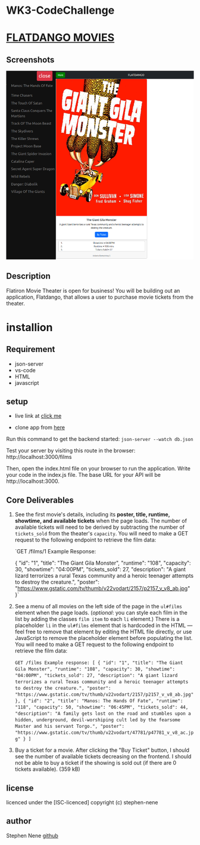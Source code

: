 # WK3-CodeChallenge
# <u>FLATDANGO MOVIES</U>

## Screenshots
![flatdango](./img/flatdango.png)
## Description
Flatiron Movie Theater is open for business! You will be building out an application, Flatdango, that allows a user to purchase movie tickets from the theater.

# installion
## Requirement
* json-server
* vs-code
* HTML
* javascript


## setup

* live link at [click me](https://stephen-nene.github.io/WK3-CodeChallenge/)

* clone app from [here](https://github.com/stephen-nene/WK3-CodeChallenge)

Run this command to get the backend started:
 `json-server --watch db.json`

Test your server by visiting this route in the browser:
  http://localhost:3000/films

Then, open the index.html file on your browser to run the application.
Write your code in the index.js file. The base URL for your API will be
  http://localhost:3000.

## Core Deliverables
1. See the first movie's details, including its **poster, title, runtime,
   showtime, and available tickets** when the page loads. The number of
   available tickets will need to be derived by subtracting the number of
   `tickets_sold` from the theater's `capacity`. You will need to make a GET
   request to the following endpoint to retrieve the film data:

   `GET /films/1
   Example Response:

   {
     "id": "1",
     "title": "The Giant Gila Monster",
     "runtime": "108",
     "capacity": 30,
     "showtime": "04:00PM",
     "tickets_sold": 27,
     "description": "A giant lizard terrorizes a rural Texas community and a heroic teenager attempts to destroy the creature.",
     "poster": "https://www.gstatic.com/tv/thumb/v22vodart/2157/p2157_v_v8_ab.jpg"
   }`
 

2. See a menu of all movies on the left side of the page in the `ul#films`
   element when the page loads. (_optional_: you can style each film in the list
   by adding the classes `film item` to each `li` element.) There is a
   placeholder `li` in the `ul#films` element that is hardcoded in the HTML —
   feel free to remove that element by editing the HTML file directly, or use
   JavaScript to remove the placeholder element before populating the list. You
   will need to make a GET request to the following endpoint to retrieve the
   film data:


   `GET /films
   Example response:
   [
      {
        "id": "1",
        "title": "The Giant Gila Monster",
        "runtime": "108",
        "capacity": 30,
        "showtime": "04:00PM",
        "tickets_sold": 27,
        "description": "A giant lizard terrorizes a rural Texas community and a heroic teenager attempts to destroy the creature.",
        "poster": "https://www.gstatic.com/tv/thumb/v22vodart/2157/p2157_v_v8_ab.jpg"
      },
      {
        "id": "2",
        "title": "Manos: The Hands Of Fate",
        "runtime": "118",
        "capacity": 50,
        "showtime": "06:45PM",
        "tickets_sold": 44,
        "description": "A family gets lost on the road and stumbles upon a hidden, underground, devil-worshiping cult led by the fearsome Master and his servant Torgo.",
        "poster": "https://www.gstatic.com/tv/thumb/v22vodart/47781/p47781_v_v8_ac.jpg"
      }
   ]`
3. Buy a ticket for a movie. After clicking the "Buy Ticket" button, I should
  see the number of available tickets decreasing on the frontend. I should not
  be able to buy a ticket if the showing is sold out (if there are 0 tickets
  available).
(359 kB)

## license
licenced under the [ISC-licenced]
copyright (c) stephen-nene

## author
Stephen Nene
[github](https://github.com/stephen-nene)